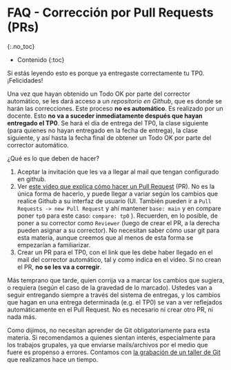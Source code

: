 # FAQ - Corrección por Pull Requests (PRs)
{:.no_toc}

* Contenido
{:toc}

Si estás leyendo esto es porque ya entregaste correctamente tu TP0. ¡Felicidades!

Una vez que hayan obtenido un Todo OK por parte del corrector automático, se les dará acceso a un _repositorio en Github_,  que es donde se harán las correcciones. Este proceso **no es automático**. Es realizado por un docente. Esto **no va a suceder inmediatamente después que hayan entregado el TP0**. Se hará el día de entrega del TP0, la clase siguiente (para quienes no hayan entregado en la fecha de entrega), la clase siguiente, y así hasta la fecha final de obtener un Todo OK por parte del corrector automático.

¿Qué es lo que deben de hacer?

1. Aceptar la invitación que les va a llegar al mail que tengan configurado en github. 
1. Ver [este video que explica cómo hacer un Pull Request](https://www.youtube.com/watch?v=esV3WiKPOak&list=PLLfC2vEod54Kpu2rPyjCO6r0agujzZnH_&index=8&ab_channel=Algo2FiubaCursoBuchwald) (PR). No es la única forma de hacerlo, y puede llegar a variar según los cambios que realice Github a su interfaz de usuario (UI. También pueden ir a `Pull Requests -> new Pull Request` y ahí mantener `base: main` y en compare poner `tp0` para este caso: `compare: tp0` ). Recuerden, en lo posible, de poner a su corrector como `Reviewer` (luego de crear el PR, a la derecha pueden asignar a su corrector). No necesitan saber cómo usar git para esta materia, aunque creemos que al menos de esta forma se empezarían a familiarizar.
1. Crear un PR para el TP0, con el link que les debe haber llegado en el mail del corrector automático, tal y como indica en el video. Si no crean el PR, **no se les va a corregir**.

Más temprano que tarde, quien corrija va a marcar los cambios que sugiera, o requiera (según el caso de la gravedad de lo marcado). Ustedes van a seguir entregando siempre a través del sistema de entregas, y los cambios que hagan en una entrega determinada (e.g. el TP0) se van a ver reflejados automáticamente en el Pull Request. No es necesario ni crear otro PR, ni nada más. 

Como dijimos, no necesitan aprender de Git obligatoriamente para esta materia. Si recomendamos a quienes sientan interés, especialmente para los trabajos grupales, ya que enviarse mails/archivos por el medio que fuere es propenso a errores. Contamos con [la grabación de un taller de Git](https://www.youtube.com/watch?v=u0Q3jJc6FiA) que realizamos hace un tiempo.

